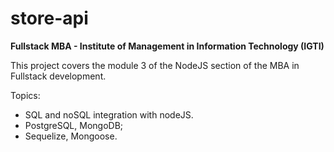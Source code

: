 # store-api
**Fullstack MBA - Institute of Management in Information Technology (IGTI)**

This project covers the module 3 of the NodeJS section of the MBA in Fullstack development.

Topics:
  - SQL and noSQL integration with nodeJS.
  - PostgreSQL, MongoDB;
  - Sequelize, Mongoose.

